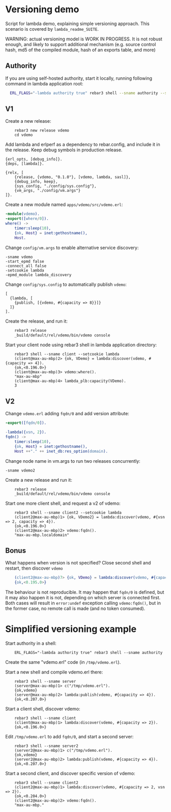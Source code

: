 # Versioning demo
Script for lambda demo, explaining simple versioning approach.
This scenario is covered by `lambda_readme_SUITE`.

WARNING: actual versioning model is WORK IN PROGRESS. It is not robust enough,
and likely to support additional mechanism (e.g. source control hash, md5 of
the compiled module, hash of an exports table, and more)

## Authority
If you are using self-hosted authority, start it locally,
running following command in lambda application root:
```bash
  ERL_FLAGS="-lambda authority true" rebar3 shell --sname authority --setcookie lambda
```

## V1
Create a new release:
```
    rebar3 new release vdemo
    cd vdemo
```

Add lambda and erlperf as a dependency to rebar.config, and include it in the release.
Keep debug symbols in production release.
```
{erl_opts, [debug_info]}.
{deps, [lambda]}.

{relx, [
    {release, {vdemo, "0.1.0"}, [vdemo, lambda, sasl]},
    {debug_info, keep},
    {sys_config, "./config/sys.config"},
    {vm_args, "./config/vm.args"}
]}.
```

Create a new module named `apps/vdemo/src/vdemo.erl`:
```erlang
-module(vdemo).
-export([where/0]).
where() ->
    timer:sleep(10),
    {ok, Host} = inet:gethostname(),
    Host.
```

Change `config/vm.args` to enable alternative service discovery:
```
-sname vdemo
-start_epmd false
-connect_all false
-setcookie lambda
-epmd_module lambda_discovery
```

Change `config/sys.config` to automatically publish `vdemo`:
```
[
  {lambda, [
    {publish, [{vdemo, #{capacity => 8}}]}
  ]}
].
```

Create the release, and run it:
```bash
    rebar3 release
    _build/default/rel/vdemo/bin/vdemo console
```

Start your client node using rebar3 shell in lambda application directory:
```
    rebar3 shell --sname client --setcookie lambda
    (client@max-au-mbp)2> {ok, VDemo} = lambda:discover(vdemo, #{capacity => 4}).
    {ok,<0.196.0>}
    (client@max-au-mbp)3> vdemo:where().
    "max-au-mbp"
    (client@max-au-mbp)4> lambda_plb:capacity(VDemo).
    3
```

## V2
Change `vdemo.erl` adding `fqdn/0` and add version attribute:
```erlang
-export([fqdn/0]).

-lambda({vsn, 2}).
fqdn() ->
    timer:sleep(10),
    {ok, Host} = inet:gethostname(),
    Host ++"." ++ inet_db:res_option(domain).
```

Change node name in vm.args to run two releases concurrently:
```
-sname vdemo2
```

Create a new release and run it:
```
    rebar3 release
    _build/default/rel/vdemo/bin/vdemo console
```

Start one more client shell, and request a v2 of vdemo:
```
    rebar3 shell --sname client2 --setcookie lambda
    (client2@max-au-mbp)1> {ok, VDemo2} = lambda:discover(vdemo, #{vsn => 2, capacity => 4}).
    {ok,<0.196.0>}
    (client2@max-au-mbp)2> vdemo:fqdn().
    "max-au-mbp.localdomain"
```

## Bonus
What happens when version is not specified? Close second shell and restart, then
discover `vdemo`

```erlang
    (client2@max-au-mbp)7> {ok, VDemo} = lambda:discover(vdemo, #{capacity => 4}).
    {ok,<0.195.0>}
```

The behaviour is not reproducible. It may happen that `fqdn/0` is defined, but
it may also happen it is not, depending on which server is connected first.
Both cases will result in `error:undef` exception calling `vdemo:fqdn()`,
but in the former case, no remote call is made (and no token consumed).

# Simplified versioning example
Start authority in a shell:
```
    ERL_FLAGS="-lambda authority true" rebar3 shell --sname authority
```

Create the same "vdemo.erl" code (in `/tmp/vdemo.erl`).

Start a new shell and compile vdemo.erl there:
```
    rebar3 shell --sname server
    (server@max-au-mbp)1> c("/tmp/vdemo.erl").
    {ok,vdemo}
    (server@max-au-mbp)2> lambda:publish(vdemo, #{capacity => 4}).
    {ok,<0.207.0>}
```

Start a client shell, discover vdemo:

```
    rebar3 shell --sname client
    (client@max-au-mbp)1> lambda:discover(vdemo, #{capacity => 2}).
    {ok,<0.196.0>}
```

Edit `/tmp/vdemo.erl` to add `fqdn/0`, and start a second server:
```
    rebar3 shell --sname server2
    (server2@max-au-mbp)1> c("/tmp/vdemo.erl").
    {ok,vdemo}
    (server2@max-au-mbp)2> lambda:publish(vdemo, #{capacity => 4}).
    {ok,<0.207.0>}
```

Start a second client, and discover specific version of vdemo:
```
    rebar3 shell --sname client2
    (client2@max-au-mbp)1> lambda:discover(vdemo, #{capacity => 2, vsn => 2}).
    {ok,<0.204.0>}
    (client2@max-au-mbp)2> vdemo:fqdn().
    "max-au-mbp."
```
